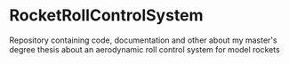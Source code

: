 # RocketRollControlSystem
Repository containing code, documentation and other about my master's degree thesis about an aerodynamic roll control system for model rockets 
